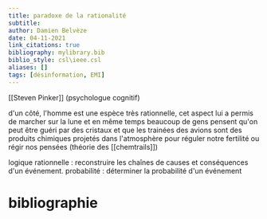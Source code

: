 ```yaml
---
title: paradoxe de la rationalité
subtitle:
author: Damien Belvèze
date: 04-11-2021
link_citations: true
bibliography: mylibrary.bib
biblio_style: csl\ieee.csl
aliases: []
tags: [désinformation, EMI]
---
```


[[Steven Pinker]] (psychologue cognitif)

d'un côté, l'homme est une espèce très rationnelle, cet aspect lui a permis de marcher sur la lune et en même temps beaucoup de gens pensent qu'on peut être guéri par des cristaux et que les trainées des avions sont des produits chimiques projetés dans l'atmosphère pour réguler notre fertilité ou régir nos pensées (théorie des [[chemtrails]])


logique rationnelle : reconstruire les chaînes de causes et conséquences d'un événement.
probabilité : déterminer la probabilité d'un événement



# bibliographie

